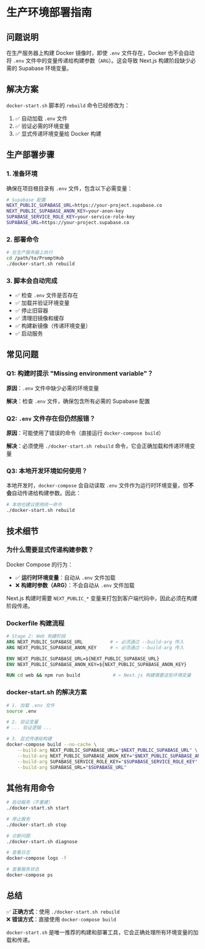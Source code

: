 # 生产环境部署指南

## 问题说明

在生产服务器上构建 Docker 镜像时，即使 `.env` 文件存在，Docker 也不会自动将 `.env` 文件中的变量传递给构建参数（`ARG`）。这会导致 Next.js 构建阶段缺少必需的 Supabase 环境变量。

## 解决方案

`docker-start.sh` 脚本的 `rebuild` 命令已经修改为：
1. ✅ 自动加载 `.env` 文件
2. ✅ 验证必需的环境变量
3. ✅ 显式传递环境变量给 Docker 构建

## 生产部署步骤

### 1. 准备环境

确保在项目根目录有 `.env` 文件，包含以下必需变量：

```bash
# Supabase 配置
NEXT_PUBLIC_SUPABASE_URL=https://your-project.supabase.co
NEXT_PUBLIC_SUPABASE_ANON_KEY=your-anon-key
SUPABASE_SERVICE_ROLE_KEY=your-service-role-key
SUPABASE_URL=https://your-project.supabase.co
```

### 2. 部署命令

```bash
# 在生产服务器上执行
cd /path/to/PromptHub
./docker-start.sh rebuild
```

### 3. 脚本会自动完成

- ✅ 检查 `.env` 文件是否存在
- ✅ 加载并验证环境变量
- ✅ 停止旧容器
- ✅ 清理旧镜像和缓存
- ✅ 构建新镜像（传递环境变量）
- ✅ 启动服务

## 常见问题

### Q1: 构建时提示 "Missing environment variable"？

**原因**：`.env` 文件中缺少必需的环境变量

**解决**：检查 `.env` 文件，确保包含所有必需的 Supabase 配置

### Q2: `.env` 文件存在但仍然报错？

**原因**：可能使用了错误的命令（直接运行 `docker-compose build`）

**解决**：必须使用 `./docker-start.sh rebuild` 命令，它会正确加载和传递环境变量

### Q3: 本地开发环境如何使用？

本地开发时，`docker-compose` 会自动读取 `.env` 文件作为运行时环境变量，但**不会**自动传递给构建参数。因此：

```bash
# 本地也建议使用统一命令
./docker-start.sh rebuild
```

## 技术细节

### 为什么需要显式传递构建参数？

Docker Compose 的行为：
- ✅ **运行时环境变量**：自动从 `.env` 文件加载
- ❌ **构建时参数（ARG）**：不会自动从 `.env` 文件加载

Next.js 构建时需要 `NEXT_PUBLIC_*` 变量来打包到客户端代码中，因此必须在构建阶段传递。

### Dockerfile 构建流程

```dockerfile
# Stage 2: Web 构建阶段
ARG NEXT_PUBLIC_SUPABASE_URL          # ← 必须通过 --build-arg 传入
ARG NEXT_PUBLIC_SUPABASE_ANON_KEY     # ← 必须通过 --build-arg 传入

ENV NEXT_PUBLIC_SUPABASE_URL=${NEXT_PUBLIC_SUPABASE_URL}
ENV NEXT_PUBLIC_SUPABASE_ANON_KEY=${NEXT_PUBLIC_SUPABASE_ANON_KEY}

RUN cd web && npm run build            # ← Next.js 构建需要这些环境变量
```

### docker-start.sh 的解决方案

```bash
# 1. 加载 .env 文件
source .env

# 2. 验证变量
# ... 验证逻辑 ...

# 3. 显式传递给构建
docker-compose build --no-cache \
    --build-arg NEXT_PUBLIC_SUPABASE_URL="$NEXT_PUBLIC_SUPABASE_URL" \
    --build-arg NEXT_PUBLIC_SUPABASE_ANON_KEY="$NEXT_PUBLIC_SUPABASE_ANON_KEY" \
    --build-arg SUPABASE_SERVICE_ROLE_KEY="$SUPABASE_SERVICE_ROLE_KEY" \
    --build-arg SUPABASE_URL="$SUPABASE_URL"
```

## 其他有用命令

```bash
# 启动服务（不重建）
./docker-start.sh start

# 停止服务
./docker-start.sh stop

# 诊断问题
./docker-start.sh diagnose

# 查看日志
docker-compose logs -f

# 查看服务状态
docker-compose ps
```

## 总结

✅ **正确方式**：使用 `./docker-start.sh rebuild`  
❌ **错误方式**：直接使用 `docker-compose build`

`docker-start.sh` 是唯一推荐的构建和部署工具，它会正确处理所有环境变量的加载和传递。

